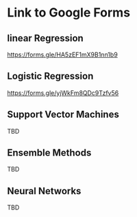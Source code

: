 # Link to Google Forms

## linear Regression
https://forms.gle/HA5zEF1mX9B1nn1b9

## Logistic Regression
https://forms.gle/yjWkFm8QDc9Tzfv56

## Support Vector Machines
TBD

## Ensemble Methods
TBD

## Neural Networks
TBD
